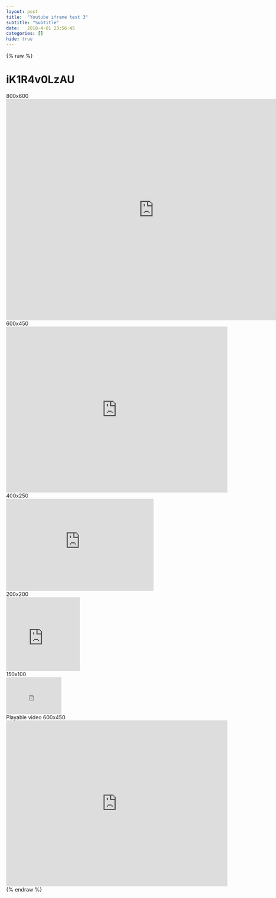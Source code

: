 ```yaml
---
layout: post
title:  "Youtube iframe test 3"
subtitle: "Subtitle"
date:   2018-4-01 23:56:45
categories: []
hide: true
---
```


{% raw %}


<h1>iK1R4v0LzAU</h1>
<div>800x600</div>
<iframe src="https://www.youtube.com/embed/iK1R4v0LzAU" width="800" height="600" frameborder="0" gesture="media" allow="encrypted-media" allowfullscreen="" ></iframe>
<br>
<div>600x450</div>
<iframe src="https://www.youtube.com/embed/iK1R4v0LzAU" width="600" height="450" frameborder="0" gesture="media" allow="encrypted-media" allowfullscreen="" ></iframe>
<br>
<div>400x250</div>
<iframe src="https://www.youtube.com/embed/iK1R4v0LzAU" width="400" height="250" frameborder="0" gesture="media" allow="encrypted-media" allowfullscreen="" ></iframe>
<br>
<div>200x200</div>
<iframe src="https://www.youtube.com/embed/iK1R4v0LzAU" width="200" height="200" frameborder="0" gesture="media" allow="encrypted-media" allowfullscreen="" ></iframe>
<br>
<div>150x100</div>
<iframe src="https://www.youtube.com/embed/iK1R4v0LzAU" width="150" height="100" frameborder="0" gesture="media" allow="encrypted-media" allowfullscreen="" ></iframe>
<br>
<div>Playable video 600x450</div>
<iframe src="https://www.youtube.com/embed/IGQBtbKSVhY" width="600" height="450" frameborder="0" gesture="media" allow="encrypted-media" allowfullscreen="" ></iframe>
<br>
{% endraw %}
